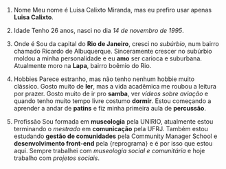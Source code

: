 1. Nome
Meu nome é Luisa Calixto Miranda, mas eu prefiro usar apenas **Luisa Calixto**.

1. Idade
Tenho 26 anos, nasci no dia *14 de novembro de 1995*.

1. Onde é
Sou da capital do **Rio de Janeiro**, cresci no *subúrbio*, num bairro chamado Ricardo de Albuquerque. Sinceramente crescer no subúrbio moldou a minha personalidade e eu **amo** ser carioca e suburbana. Atualmente moro na **Lapa**, bairro boêmio do Rio.

1. Hobbies
Parece estranho, mas não tenho nenhum hobbie muito clássico. Gosto muito de **ler**, mas a vida acadêmica me roubou a leitura por prazer. Gosto muito de ir pro **samba**, ver *vídeos sobre aviação* e quando tenho muito tempo livre costumo **dormir**. Estou começando a aprender a andar de **patins** e fiz minha primeira aula de **percussão**.

1. Profissão
Sou formada em **museologia** pela UNIRIO, atualmente estou terminando o *mestrado* em **comunicação** pela UFRJ. Também estou estudando **gestão de comunidades** pela Community Manager School e **desenvolvimento front-end** pela {reprograma} e é por isso que estou aqui. Sempre trabalhei com *museologia social e comunitária* e hoje trabalho com *projetos sociais*.